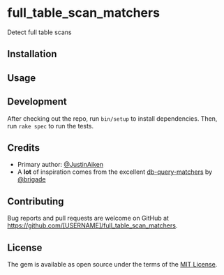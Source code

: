 # full_table_scan_matchers

Detect full table scans

## Installation

## Usage

## Development

After checking out the repo, run `bin/setup` to install dependencies. Then, run `rake spec` to run the tests.

## Credits

- Primary author: [@JustinAiken](https://github.com/JustinAiken)
- A **lot** of inspiration comes from the excellent [db-query-matchers](https://github.com/brigade/db-query-matchers) by [@brigade](https://github.com/brigade)

## Contributing

Bug reports and pull requests are welcome on GitHub at https://github.com/[USERNAME]/full_table_scan_matchers.


## License

The gem is available as open source under the terms of the [MIT License](http://opensource.org/licenses/MIT).
